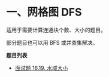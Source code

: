 # 一、网格图 DFS

适用于需要计算连通块个数、大小的题目。

部分题目也可以用 BFS 或并查集解决。

**题目列表**

- [面试题 16.19. 水域大小](https://leetcode.cn/problems/pond-sizes-lcci/description/)
